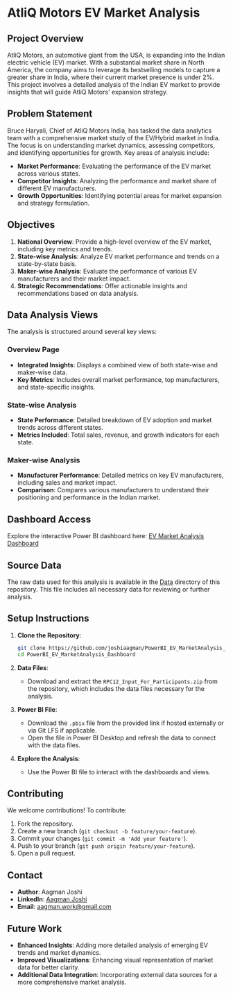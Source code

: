 # AtliQ Motors EV Market Analysis

## Project Overview
AtliQ Motors, an automotive giant from the USA, is expanding into the Indian electric vehicle (EV) market. With a substantial market share in North America, the company aims to leverage its bestselling models to capture a greater share in India, where their current market presence is under 2%. This project involves a detailed analysis of the Indian EV market to provide insights that will guide AtliQ Motors' expansion strategy.

## Problem Statement
Bruce Haryali, Chief of AtliQ Motors India, has tasked the data analytics team with a comprehensive market study of the EV/Hybrid market in India. The focus is on understanding market dynamics, assessing competitors, and identifying opportunities for growth. Key areas of analysis include:
- **Market Performance**: Evaluating the performance of the EV market across various states.
- **Competitor Insights**: Analyzing the performance and market share of different EV manufacturers.
- **Growth Opportunities**: Identifying potential areas for market expansion and strategy formulation.

## Objectives
1. **National Overview**: Provide a high-level overview of the EV market, including key metrics and trends.
2. **State-wise Analysis**: Analyze EV market performance and trends on a state-by-state basis.
3. **Maker-wise Analysis**: Evaluate the performance of various EV manufacturers and their market impact.
4. **Strategic Recommendations**: Offer actionable insights and recommendations based on data analysis.

## Data Analysis Views
The analysis is structured around several key views:

### Overview Page
- **Integrated Insights**: Displays a combined view of both state-wise and maker-wise data.
- **Key Metrics**: Includes overall market performance, top manufacturers, and state-specific insights.

### State-wise Analysis
- **State Performance**: Detailed breakdown of EV adoption and market trends across different states.
- **Metrics Included**: Total sales, revenue, and growth indicators for each state.

### Maker-wise Analysis
- **Manufacturer Performance**: Detailed metrics on key EV manufacturers, including sales and market impact.
- **Comparison**: Compares various manufacturers to understand their positioning and performance in the Indian market.

## Dashboard Access
Explore the interactive Power BI dashboard here: [EV Market Analysis Dashboard](https://app.powerbi.com/view?r=eyJrIjoiZGRkY2ZhODctZDA0Yy00MmRmLWIxNTktMTQyMTYwMWU4MTM3IiwidCI6ImM2ZTU0OWIzLTVmNDUtNDAzMi1hYWU5LWQ0MjQ0ZGM1YjJjNCJ9)

## Source Data
The raw data used for this analysis is available in the [Data](data/) directory of this repository. This file includes all necessary data for reviewing or further analysis.

## Setup Instructions
1. **Clone the Repository**:
   ```bash
   git clone https://github.com/joshiaagman/PowerBI_EV_MarketAnalysis_Dashboard.git
   cd PowerBI_EV_MarketAnalysis_Dashboard
   ```

2. **Data Files**:
   - Download and extract the `RPC12_Input_For_Participants.zip` from the repository, which includes the data files necessary for the analysis.

3. **Power BI File**:
   - Download the `.pbix` file from the provided link if hosted externally or via Git LFS if applicable.
   - Open the file in Power BI Desktop and refresh the data to connect with the data files.

4. **Explore the Analysis**:
   - Use the Power BI file to interact with the dashboards and views.

## Contributing
We welcome contributions! To contribute:
1. Fork the repository.
2. Create a new branch (`git checkout -b feature/your-feature`).
3. Commit your changes (`git commit -m 'Add your feature'`).
4. Push to your branch (`git push origin feature/your-feature`).
5. Open a pull request.

## Contact
- **Author**: Aagman Joshi
- **LinkedIn**: [Aagman Joshi](https://www.linkedin.com/in/aagmanjoshi)
- **Email**: aagman.work@gmail.com

## Future Work
- **Enhanced Insights**: Adding more detailed analysis of emerging EV trends and market dynamics.
- **Improved Visualizations**: Enhancing visual representation of market data for better clarity.
- **Additional Data Integration**: Incorporating external data sources for a more comprehensive market analysis.
